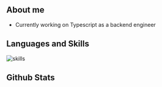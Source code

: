 ## About me

- Currently working on Typescript as a backend engineer

## Languages and Skills

![skills](https://skillicons.dev/icons?i=latex,py,go,mysql,docker,typescript,react,nodejs,jest,tailwind)

## Github Stats

<!--
![top-langs-of-public-repo](https://github-readme-stats.vercel.app/api/top-langs?username=Mizuki-OHASHI&layout=compact)

<a href="https://github.com/Mizuki-OHASHI/github-readme-stats-clone">
  <picture>
    <source media="(prefers-color-scheme: dark)" srcset="https://github-readme-stats-clone-mocha.vercel.app/api?username=Mizuki-OHASHI&count_private=true&theme=dark&show_icons=true&rank_icon=github">
    <img height=160 align="center"  src="https://github-readme-stats-clone-mocha.vercel.app/api?username=Mizuki-OHASHI&show_icons=true&rank_icon=github">
  </picture>
</a>
<a href="https://github.com/Mizuki-OHASHI/github-readme-stats-clone">
  <picture>
    <source media="(prefers-color-scheme: dark)" srcset="https://github-readme-stats-clone-mocha.vercel.app/api/top-langs/?username=Mizuki-OHASHI&theme=dark&layout=compact&count_private=true">
    <img height=160 align="center" src="https://github-readme-stats-clone-mocha.vercel.app/api/top-langs/?username=Mizuki-OHASHI&layout=compact">
  </picture>
</a>

<!--
<a href="https://github.com/anuraghazra/github-readme-stats">
  <img align="left" src="https://github-readme-stats-clone-mocha.vercel.app/api?username=Mizuki-OHASHI&count_private=true&show_icons=true" />
</a>
<a href="https://github.com/anuraghazra/github-readme-stats">
  <img align="left" src="https://github-readme-stats-clone-mocha.vercel.app/api/top-langs/?username=Mizuki-OHASHI" />
</a>
-->
